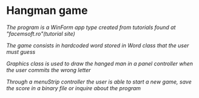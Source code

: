 # Hangman game
*The program is a WinForm app type created from tutorials found at "facemsoft.ro"(tutorial site)*

*The game consists in hardcoded word stored in Word class that the user must guess*

*Graphics class is used to draw the hanged man in a panel controller when the user commits the wrong letter*

*Through a menuStrip controller the user is able to start a new game, save the score in a binary file or inquire about the program*